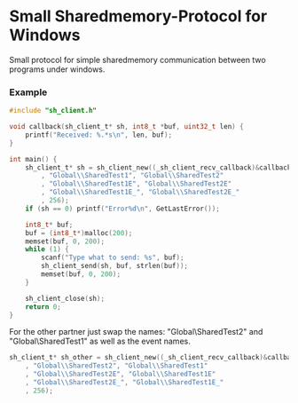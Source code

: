 # Small Sharedmemory-Protocol for Windows
Small protocol for simple sharedmemory communication between two programs under windows.

### Example

```C
#include "sh_client.h"

void callback(sh_client_t* sh, int8_t *buf, uint32_t len) {
	printf("Received: %.*s\n", len, buf);
}

int main() {
	sh_client_t* sh = sh_client_new((_sh_client_recv_callback)&callback
		, "Global\\SharedTest1", "Global\\SharedTest2"
		, "Global\\SharedTest1E", "Global\\SharedTest2E"
		, "Global\\SharedTest1E_", "Global\\SharedTest2E_"
		, 256);
	if (sh == 0) printf("Error%d\n", GetLastError());

	int8_t* buf;
	buf = (int8_t*)malloc(200);
	memset(buf, 0, 200);
	while (1) {
		scanf("Type what to send: %s", buf);
		sh_client_send(sh, buf, strlen(buf));
		memset(buf, 0, 200);
	}

	sh_client_close(sh);
	return 0;
}
```

For the other partner just swap the names: "Global\\SharedTest2" and "Global\\SharedTest1" as well as the event names.

```C
sh_client_t* sh_other = sh_client_new((_sh_client_recv_callback)&callback
	, "Global\\SharedTest2", "Global\\SharedTest1"
	, "Global\\SharedTest2E", "Global\\SharedTest1E"
	, "Global\\SharedTest2E_", "Global\\SharedTest1E_"
	, 256);
```
